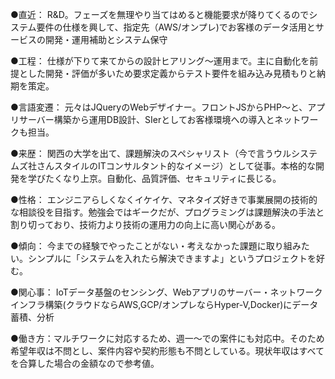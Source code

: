 ●直近： R&D。フェーズを無理やり当てはめると機能要求が降りてくるのでシステム要件の仕様を興して、指定先（AWS/オンプレ)でお客様のデータ活用とサービスの開発・運用補助とシステム保守

●工程： 仕様が下りて来てからの設計ヒアリング～運用まで。主に自動化を前提とした開発・評価が多いため要求定義からテスト要件を組み込み見積もりと納期を策定。

●言語変遷： 元々はJQueryのWebデザイナー。フロントJSからPHP～と、アプリサーバー構築から運用DB設計、SIerとしてお客様環境への導入とネットワークも担当。

●来歴： 関西の大学を出て、課題解決のスペシャリスト（今で言うウルシステムズ社さんスタイルのITコンサルタント的なイメージ）として従事。本格的な開発を学びたくなり上京。自動化、品質評価、セキュリティに長じる。

●性格： エンジニアらしくなくイケイケ、マネタイズ好きで事業展開の技術的な相談役を目指す。勉強会ではギークだが、プログラミングは課題解決の手法と割り切っており、技術力より技術の運用力の向上に高い関心がある。

●傾向： 今までの経験でやったことがない・考えなかった課題に取り組みたい。シンプルに「システムを入れたら解決できますよ」というプロジェクトを好む。

●関心事： IoTデータ基盤のセンシング、Webアプリのサーバー・ネットワークインフラ構築(クラウドならAWS,GCP/オンプレならHyper-V,Docker)にデータ蓄積、分析

●働き方：マルチワークに対応するため、週一〜での案件にも対応中。そのため希望年収は不問とし、案件内容や契約形態も不問としている。現状年収はすべてを合算した場合の金額なので参考値。
